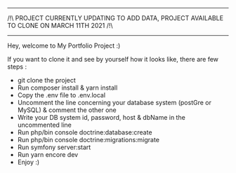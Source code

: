 *********************************************************************************************
/!\ PROJECT CURRENTLY UPDATING TO ADD DATA, PROJECT AVAILABLE TO CLONE ON MARCH 11TH 2021 /!\
*********************************************************************************************

Hey, welcome to My Portfolio Project :)

If you want to clone it and see by yourself how it looks like, there are few steps :
* git clone the project
* Run composer install & yarn install
* Copy the .env file to .env.local
* Uncomment the line concerning your database system (postGre or MySQL) & comment the other one
* Write your DB system id, password, host & dbName in the uncommented line
* Run php/bin console doctrine:database:create
* Run php/bin console doctrine:migrations:migrate
* Run symfony server:start
* Run yarn encore dev
* Enjoy :)
